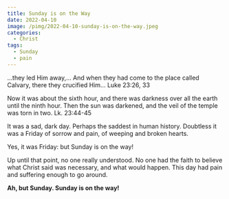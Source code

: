 ```yaml
---
title: Sunday is on the Way
date: 2022-04-10
image: /pimg/2022-04-10-sunday-is-on-the-way.jpeg
categories:
  - Christ
tags:
  - Sunday
  - pain
---
```


<p data-block-key="gde3t">…they led Him away,… And when they had come to the place called Calvary, there they crucified Him… Luke 23:26, 33</p><p data-block-key="18uv8">Now it was about the sixth hour, and there was darkness over all the earth until the ninth hour. Then the sun was darkened, and the veil of the temple was torn in two. Lk. 23:44-45</p><p data-block-key="fi87h">It was a sad, dark day. Perhaps the saddest in human history. Doubtless it was a Friday of sorrow and pain, of weeping and broken hearts.</p><p data-block-key="9jchg">Yes, it was Friday: but Sunday is on the way!</p><p data-block-key="f304n">Up until that point, no one really understood. No one had the faith to believe what Christ said was necessary, and what would happen. This day had pain and suffering enough to go around.</p><p data-block-key="f0l03"><b>Ah, but Sunday. Sunday is on the way!</b></p>

